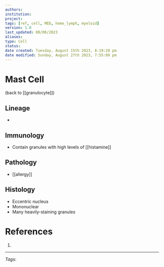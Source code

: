 ```yaml
---
authors: 
institution: 
project: 
tags: [ref, cell, MED, heme_lymph, myeloid]
version: 1.0
last_updated: 08/08/2023
aliases: 
type: Cell
status: 
date created: Tuesday, August 15th 2023, 8:19:20 pm
date modified: Sunday, August 27th 2023, 7:55:09 pm
---
```


# Mast Cell

(back to [[granulocyte]])

## Lineage
- 
## Immunology
- Contain granules with high levels of [[histamine]]
## Pathology
- [[allergy]]
## Histology
- Eccentric nucleus
- Mononuclear
- Many heavily-staining granules

# References
1. 

---
_Tags:_ 